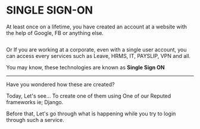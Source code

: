 # SINGLE SIGN-ON

At least once on a lifetime, you have created an account at a website with the help of Google, FB or anything else.

<img src="https://breadbutter.io/wp-content/uploads/2023/02/Continue_google.png" alt="" >

Or If you are working at a corporate, even with a single user account, 
you can access every services such as Leave, HRMS, IT, PAYSLIP, VPN and all. 


You may know, these technologies are known as **Single Sign ON**

---

Have you wondered how these are created? 

Today,
Let's see... To create one of them using One of our Reputed frameworks ie; Django. 


Before that, Let's go through what is happening while you try to login through such a service.


